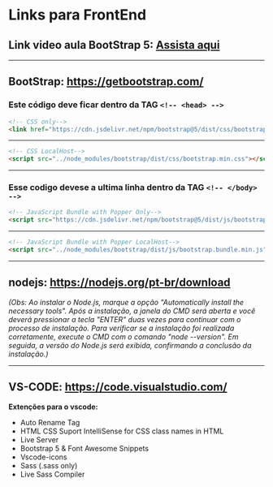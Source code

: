 # Links para FrontEnd

## Link video aula BootStrap 5: [Assista aqui](https://www.youtube.com/playlist?list=PL0YuSuacUEWuJN3qb6NP15bzqd8w_oAj7)

---

## BootStrap: https://getbootstrap.com/

 ### Este código deve ficar dentro da TAG `<!-- <head> -->`

 
~~~html
<!-- CSS only-->
<link href="https://cdn.jsdelivr.net/npm/bootstrap@5/dist/css/bootstrap.min.css" rel="stylesheet" integrity="sha384-4bw+/aepP/YC94hEpVNVgiZdgIC5+VKNBQNGCHeKRQN+PtmoHDEXuppvnDJzQIu9" crossorigin="anonymous">
~~~
---
~~~html
<!-- CSS LocalHost-->
<script src="../node_modules/bootstrap/dist/css/bootstrap.min.css"></script>
~~~
---

### Esse codigo devese a ultima linha dentro da TAG `<!-- </body> -->`

 ~~~html 
<!-- JavaScript Bundle with Popper Only-->
<script src="https://cdn.jsdelivr.net/npm/bootstrap@5/dist/js/bootstrap.bundle.min.js" integrity="sha384-HwwvtgBNo3bZJJLYd8oVXjrBZt8cqVSpeBNS5n7C8IVInixGAoxmnlMuBnhbgrkm" crossorigin="anonymous"></script> 
~~~
---
~~~html
<!-- JavaScript Bundle with Popper LocalHost-->
<script src="../node_modules/bootstrap/dist/js/bootstrap.bundle.min.js"></script>
~~~
---

## nodejs: https://nodejs.org/pt-br/download
*(Obs: Ao instalar o Node.js, marque a opção "Automatically install the necessary tools". Após a instalação, a janela do CMD será aberta e você deverá pressionar a tecla "ENTER" duas vezes para continuar com o processo de instalação. Para verificar se a instalação foi realizada corretamente, execute o CMD com o comando "node --version". Em seguida, a versão do Node.js será exibida, confirmando a conclusão da instalação.)*

---

## VS-CODE: https://code.visualstudio.com/

**Extenções para o vscode:**
* Auto Rename Tag 
* HTML CSS Suport IntelliSense for CSS class names in HTML
* Live Server
* Bootstrap 5 & Font Awesome Snippets
* Vscode-icons
* Sass (.sass only)
* Live Sass Compiler


